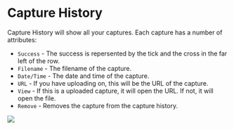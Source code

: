 # Capture History
Capture History will show all your captures. Each capture has a number of attributes:
- `Success` - The success is repersented by the tick and the cross in the far left of the row.
- `Filename` - The filename of the capture.
- `Date/Time` - The date and time of the capture.
- `URL` - If you have uploading on, this will be the URL of the capture.
- `View` - If this is a uploaded capture, it will open the URL. If not, it will open the file.
- `Remove` - Removes the capture from the capture history.

![](https://i.magiccap.me/xmigtvsg.png)
